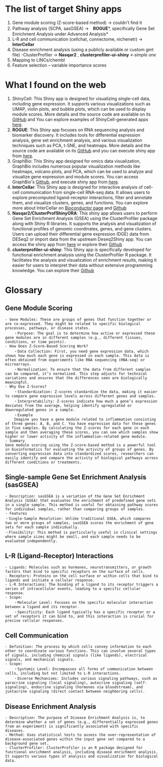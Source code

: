 # The list of target Shiny apps
1. Gene module scoring (Z-score-based method) → couldn't find it
2. Pathway analysis (SCPA, sasGSEA) →　**ROGUE***, specifically Gene Set Enrichment Analysis under Advanced Analysis*
3. L-R and cell communication (cellchat, connectome, nichenetr) → **InterCellar**
4. Disease enrichment analysis  (using a publicly available or custom gmt file) -ClusterProfiler → **Nasqar2** , **clusterprofiler-ui-shiny** *←simple one*
5. Mapping to LINCs/chembl
6. Feature selection – variable importance scores

# What I found on the web
1. ShinyCell: This Shiny app is designed for visualizing single-cell data, including gene expression. It supports various visualizations such as UMAP, violin plots, and bubble plots, which can be used to display module scores. More details and the source code are available on its [GitHub](https://github.com/SGDDNB/ShinyCell) and You can explore examples of ShinyCell-generated apps [here](http://shinycell1.ddnetbio.com/).
2. **ROGUE**: This Shiny app focuses on RNA sequencing analysis and biomarker discovery. It includes tools for differential expression analysis, gene set enrichment analysis, and various visualization techniques such as PCA, t-SNE, and heatmaps. More details and the source code are available on its [GitHub](https://github.com/afarrel/ROGUE)​ and you can execute shiny app from [here](https://marisshiny.research.chop.edu/ROGUE/)​.
3. GraphBio: This Shiny app designed for omics data visualization, GraphBio includes numerous popular visualization methods like heatmaps, volcano plots, and PCA, which can be used to analyze and visualize gene expression and module scores. You can access GraphBio's [Github](https://github.com/databio2022/GraphBio)​, and execute shiny app from [here](http://www.graphbio1.com/en/).
4. **InterCellar**: This Shiny app is designed for interactive analysis of cell-cell communication from single-cell RNA-seq data. It allows users to explore precomputed ligand-receptor interactions, filter and annotate them, and visualize clusters, genes, and functions. You can explore more about InterCellar on [Bioconductor page](https://bioconductor.org/packages/release/bioc/html/InterCellar.html) and [Github](https://github.com/martaint/InterCellar)
5. **Nasqar2/ClusterProfShinyORA**: This shiny app allows users to perform Gene Set Enrichment Analysis (GSEA) using the ClusterProfiler package along with Shiny R libraries. It supports the analysis and visualization of functional profiles of genomic coordinates, genes, and gene clusters. Users can upload their differential gene expression (DGE) data from DESeq2 or import data from the upstream Deseq2Shiny app. You can access the shiny app from [here](http://nasqar2.abudhabi.nyu.edu/ClusterProfShinyORA/) or explore their [Github](https://github.com/nyuad-corebio/Nasqar2)
6. **clusterprofiler-ui-shiny**: This Shiny app is specifically developed for functional enrichment analysis using the ClusterProfiler R package. It facilitates the analysis and visualization of enrichment results, making it easier for users to interpret their data without extensive programming knowledge. You can explore their [Github](https://github.com/mitraak/clusterprofiler-ui-shiny/tree/master)

# Glossary

## Gene Module Scoring
	- Gene Modules: These are groups of genes that function together or are co-expressed. They might be related to specific biological processes, pathways, or disease states.
		・Purpose: The goal is to determine how active or expressed these gene modules are in different samples (e.g., different tissues, conditions, or time points).
	- How Does Z-Score-Based Scoring Work?
		・Data Collection: First, you need gene expression data, which shows how much each gene is expressed in each sample. This data is often obtained from experiments like RNA sequencing (RNA-seq) or microarrays.
		・Normalization: To ensure that the data from different samples can be compared, it’s normalized. This step adjusts for technical variations and ensures that the differences seen are biologically meaningful.
	- Why Use Z-Scores?
		・Standardization: Z-scores standardize the data, making it easier to compare gene expression levels across different genes and samples.
		・Interpretability: Z-scores indicate how much a gene’s expression deviates from the average, helping identify upregulated or downregulated genes in a sample.
		・Example
		Imagine you have a gene module related to inflammation consisting of three genes: A, B, and C. You have expression data for these genes in five samples. By calculating the Z-scores for each gene in each sample and then averaging these scores, you can see which samples show higher or lower activity of the inflammation-related gene module.
	- Summary
	Gene module scoring using the Z-score-based method is a powerful tool in bioinformatics for evaluating the activity of groups of genes. By converting expression data into standardized scores, researchers can easily identify and compare the activity of biological pathways across different conditions or treatments.

## Single-sample Gene Set Enrichment Analysis (sasGSEA)
	- Description: sasGSEA is a variation of the Gene Set Enrichment Analysis (GSEA) that evaluates the enrichment of predefined gene sets in a single sample. This method is useful for obtaining pathway scores for individual samples, rather than comparing groups of samples.
	- Features
	・Single-Sample Resolution: Unlike traditional GSEA, which compares two or more groups of samples, sasGSEA scores the enrichment of gene sets for each sample individually.
	・Flexibility: This method is particularly useful in clinical settings where sample sizes might be small, and each sample needs to be evaluated independently.

## L-R (Ligand-Receptor) Interactions
	- Ligands: Molecules such as hormones, neurotransmitters, or growth factors that bind to specific receptors on the surface of cells.
	- Receptors: Proteins on the cell surface or within cells that bind to ligands and initiate a cellular response.
	- L-R Interactions: The binding of a ligand to its receptor triggers a series of intracellular events, leading to a specific cellular response.
	- Scope:
		・Molecular Level: Focuses on the specific molecular interaction between a ligand and its receptor.
		・Specificity: Each ligand typically has a specific receptor or a set of receptors it can bind to, and this interaction is crucial for precise cellular responses.
		
## Cell Communication
	- Definition: The process by which cells convey information to each other to coordinate various functions. This can involve several types of signals, including chemical signals (like ligands), electrical signals, and mechanical signals.
	- Scope:
		・Systemic Level: Encompasses all forms of communication between cells, including but not limited to L-R interactions.
		・Diverse Mechanisms: Includes various signaling pathways, such as paracrine signaling (local signaling), autocrine signaling (self-signaling), endocrine signaling (hormones via bloodstream), and juxtacrine signaling (direct contact between neighboring cells).

## Disease Enrichment Analysis
	- Description: The purpose of Disease Enrichment Analysis is, to determine whether a set of genes (e.g., differentially expressed genes from an experiment) is significantly associated with specific diseases.
	- Method: Uses statistical tests to assess the over-representation of disease-associated genes within the input gene set compared to a background gene set.
	- ClusterProfiler: ClusterProfiler is an R package designed for functional enrichment analysis, including disease enrichment analysis. It supports various types of analysis and visualization for biological data.